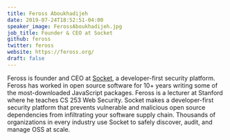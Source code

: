 ```yaml
---
title: Feross Aboukhadijeh
date: 2019-07-24T18:52:51-04:00
speaker_image: FerossAboukhadijeh.jpg
job_title: Founder & CEO at Socket
github: feross
twitter: feross
website: https://feross.org/
draft: false
---
```


Feross is founder and CEO at [Socket](https://socket.dev), a developer-first security platform. Feross has worked in open source software for 10+ years writing some of the most-downloaded JavaScript packages. Feross is a lecturer at Stanford where he teaches CS 253 Web Security. Socket makes a developer-first security platform that prevents vulnerable and malicious open source dependencies from infiltrating your software supply chain. Thousands of organizations in every industry use Socket to safely discover, audit, and manage OSS at scale.
